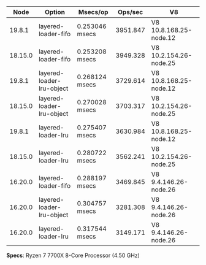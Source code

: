 | Node    | Option                    | Msecs/op       | Ops/sec  | V8                     |
| ------- | ------------------------- | -------------- | -------- | ---------------------- |
| 19.8.1  | layered-loader-fifo       | 0.253046 msecs | 3951.847 | V8 10.8.168.25-node.12 |
| 18.15.0 | layered-loader-fifo       | 0.253208 msecs | 3949.328 | V8 10.2.154.26-node.25 |
| 19.8.1  | layered-loader-lru-object | 0.268124 msecs | 3729.614 | V8 10.8.168.25-node.12 |
| 18.15.0 | layered-loader-lru-object | 0.270028 msecs | 3703.317 | V8 10.2.154.26-node.25 |
| 19.8.1  | layered-loader-lru        | 0.275407 msecs | 3630.984 | V8 10.8.168.25-node.12 |
| 18.15.0 | layered-loader-lru        | 0.280722 msecs | 3562.241 | V8 10.2.154.26-node.25 |
| 16.20.0 | layered-loader-fifo       | 0.288197 msecs | 3469.845 | V8 9.4.146.26-node.26  |
| 16.20.0 | layered-loader-lru-object | 0.304757 msecs | 3281.308 | V8 9.4.146.26-node.26  |
| 16.20.0 | layered-loader-lru        | 0.317544 msecs | 3149.171 | V8 9.4.146.26-node.26  |

**Specs**: Ryzen 7 7700X 8-Core Processor (4.50 GHz)
